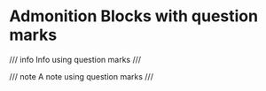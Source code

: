 # Admonition Blocks with question marks

/// info
Info using question marks
///

/// note
A note using question marks
///
